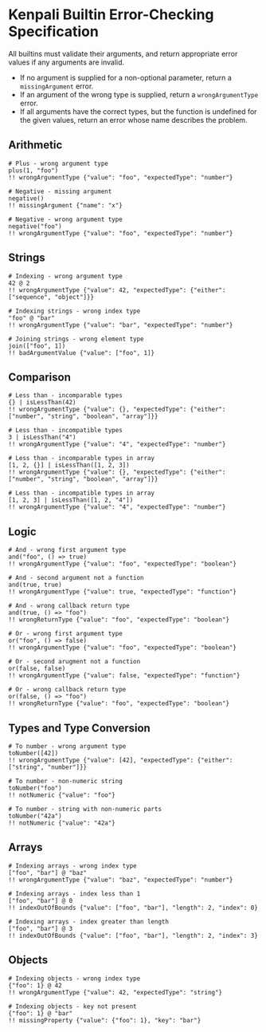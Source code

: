 # Kenpali Builtin Error-Checking Specification

All builtins must validate their arguments, and return appropriate error values if any arguments are invalid.

- If no argument is supplied for a non-optional parameter, return a `missingArgument` error.
- If an argument of the wrong type is supplied, return a `wrongArgumentType` error.
- If all arguments have the correct types, but the function is undefined for the given values, return an error whose name describes the problem.

## Arithmetic

```
# Plus - wrong argument type
plus(1, "foo")
!! wrongArgumentType {"value": "foo", "expectedType": "number"}
```

```
# Negative - missing argument
negative()
!! missingArgument {"name": "x"}
```

```
# Negative - wrong argument type
negative("foo")
!! wrongArgumentType {"value": "foo", "expectedType": "number"}
```

## Strings

```
# Indexing - wrong argument type
42 @ 2
!! wrongArgumentType {"value": 42, "expectedType": {"either": ["sequence", "object"]}}
```

```
# Indexing strings - wrong index type
"foo" @ "bar"
!! wrongArgumentType {"value": "bar", "expectedType": "number"}
```

```
# Joining strings - wrong element type
join(["foo", 1])
!! badArgumentValue {"value": ["foo", 1]}
```

## Comparison

```
# Less than - incomparable types
{} | isLessThan(42)
!! wrongArgumentType {"value": {}, "expectedType": {"either": ["number", "string", "boolean", "array"]}}
```

```
# Less than - incompatible types
3 | isLessThan("4")
!! wrongArgumentType {"value": "4", "expectedType": "number"}
```

```
# Less than - incomparable types in array
[1, 2, {}] | isLessThan([1, 2, 3])
!! wrongArgumentType {"value": {}, "expectedType": {"either": ["number", "string", "boolean", "array"]}}
```

```
# Less than - incompatible types in array
[1, 2, 3] | isLessThan([1, 2, "4"])
!! wrongArgumentType {"value": "4", "expectedType": "number"}
```

## Logic

```
# And - wrong first argument type
and("foo", () => true)
!! wrongArgumentType {"value": "foo", "expectedType": "boolean"}
```

```
# And - second argument not a function
and(true, true)
!! wrongArgumentType {"value": true, "expectedType": "function"}
```

```
# And - wrong callback return type
and(true, () => "foo")
!! wrongReturnType {"value": "foo", "expectedType": "boolean"}
```

```
# Or - wrong first argument type
or("foo", () => false)
!! wrongArgumentType {"value": "foo", "expectedType": "boolean"}
```

```
# Or - second arugment not a function
or(false, false)
!! wrongArgumentType {"value": false, "expectedType": "function"}
```

```
# Or - wrong callback return type
or(false, () => "foo")
!! wrongReturnType {"value": "foo", "expectedType": "boolean"}
```

## Types and Type Conversion

```
# To number - wrong argument type
toNumber([42])
!! wrongArgumentType {"value": [42], "expectedType": {"either": ["string", "number"]}}
```

```
# To number - non-numeric string
toNumber("foo")
!! notNumeric {"value": "foo"}
```

```
# To number - string with non-numeric parts
toNumber("42a")
!! notNumeric {"value": "42a"}
```

## Arrays

```
# Indexing arrays - wrong index type
["foo", "bar"] @ "baz"
!! wrongArgumentType {"value": "baz", "expectedType": "number"}
```

```
# Indexing arrays - index less than 1
["foo", "bar"] @ 0
!! indexOutOfBounds {"value": ["foo", "bar"], "length": 2, "index": 0}
```

```
# Indexing arrays - index greater than length
["foo", "bar"] @ 3
!! indexOutOfBounds {"value": ["foo", "bar"], "length": 2, "index": 3}
```

## Objects

```
# Indexing objects - wrong index type
{"foo": 1} @ 42
!! wrongArgumentType {"value": 42, "expectedType": "string"}
```

```
# Indexing objects - key not present
{"foo": 1} @ "bar"
!! missingProperty {"value": {"foo": 1}, "key": "bar"}
```
